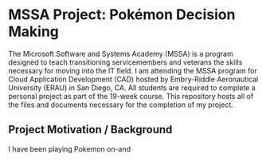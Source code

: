 # MSSA Project: Pokémon Decision Making
The Microsoft Software and Systems Academy (MSSA) is a program designed to teach transitioning servicemembers and veterans the skills necessary for moving into the IT field. I am attending the MSSA program for Cloud Application Development (CAD) hosted by Embry-Riddle Aeronautical University (ERAU) in San Diego, CA. All students are required to complete a personal project as part of the 19-week course. This repository hosts all of the files and documents necessary for the completion of my project.

## Project Motivation / Background
I have been playing Pokemon on-and

<!--stackedit_data:
eyJoaXN0b3J5IjpbLTEzNjQwMzM3NzEsLTE1NDU4NDcyNzAsLT
YzNDU2NjI3MF19
-->